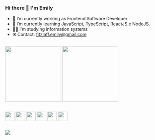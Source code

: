 ### Hi there 👋 I'm Emily

- 🔭 I’m currently working as Frontend Software Developer.
- 🌱 I’m currently learning JavaScript, TypeScript, ReactJS e NodeJS.
- 👩‍🎓 I'm studying information systems
- ✉ Contact: fitzlaff.emily@gmail.com

## 

<div> 
		<img height="180em" src="https://github-readme-stats.vercel.app/api?username=EmilyFitzlaff&show_icons=true&theme=radical" />
		<img height="180em" src="https://github-readme-stats.vercel.app/api/top-langs/?username=EmilyFitzlaff&layout=compact&theme=radical" />
</div>

## 


<div style="display: inline_block;">
	<img src="https://cdn.jsdelivr.net/gh/devicons/devicon/icons/html5/html5-original.svg" height="30" align="center" />
	<img src="https://cdn.jsdelivr.net/gh/devicons/devicon/icons/css3/css3-original.svg" height="30" align="center" />     
	<img src="https://cdn.jsdelivr.net/gh/devicons/devicon/icons/javascript/javascript-original.svg" height="30" align="center" />
	<img src="https://cdn.jsdelivr.net/gh/devicons/devicon/icons/typescript/typescript-original.svg" height="30" align="center" />
	<img src="https://cdn.jsdelivr.net/gh/devicons/devicon/icons/react/react-original.svg" height="30" align="center" />
	<img src="https://cdn.jsdelivr.net/gh/devicons/devicon/icons/postgresql/postgresql-original.svg" height="30" align="center" />
</div>

## 

<div>
	<a href="https://www.linkedin.com/in/emilyfitzlaff"><img src="https://img.shields.io/badge/LinkedIn-0077B5?style=for-the-badge&logo=linkedin&logoColor=white"></a>
</div>
          
